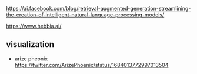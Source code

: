 
https://ai.facebook.com/blog/retrieval-augmented-generation-streamlining-the-creation-of-intelligent-natural-language-processing-models/


https://www.hebbia.ai/

## visualization

- arize pheonix https://twitter.com/ArizePhoenix/status/1684013772997013504
